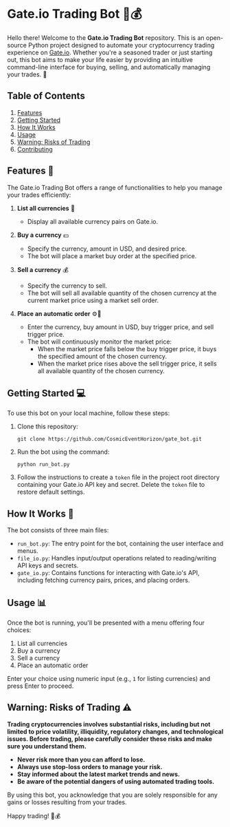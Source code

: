 # Gate.io Trading Bot 🤖💰

Hello there! Welcome to the **Gate.io Trading Bot** repository. This is an open-source Python project designed to automate your cryptocurrency trading experience on [Gate.io](https://www.gate.io/). Whether you're a seasoned trader or just starting out, this bot aims to make your life easier by providing an intuitive command-line interface for buying, selling, and automatically managing your trades. 🚀

## Table of Contents

1. [Features](#features)
2. [Getting Started](#getting-started)
3. [How It Works](#how-it-works)
4. [Usage](#usage)
5. [Warning: Risks of Trading](#warning-risks-of-trading)
6. [Contributing](#contributing)

## Features 🌟

The Gate.io Trading Bot offers a range of functionalities to help you manage your trades efficiently:

1. **List all currencies** 📝
   - Display all available currency pairs on Gate.io.

2. **Buy a currency** 💵
   - Specify the currency, amount in USD, and desired price.
   - The bot will place a market buy order at the specified price.

3. **Sell a currency** 💰
   - Specify the currency to sell.
   - The bot will sell all available quantity of the chosen currency at the current market price using a market sell order.

4. **Place an automatic order** ⚙️🔄
   - Enter the currency, buy amount in USD, buy trigger price, and sell trigger price.
   - The bot will continuously monitor the market price:
     - When the market price falls below the buy trigger price, it buys the specified amount of the chosen currency.
     - When the market price rises above the sell trigger price, it sells all available quantity of the chosen currency.

## Getting Started 💻

To use this bot on your local machine, follow these steps:

1. Clone this repository:
   ```
   git clone https://github.com/CosmicEventHorizon/gate_bot.git
   ```

2. Run the bot using the command:
   ```
   python run_bot.py
   ```
3. Follow the instructions to create a `token` file in the project root directory containing your Gate.io API key and secret. Delete the `token` file to restore default settings.

## How It Works 🔧

The bot consists of three main files:

- `run_bot.py`: The entry point for the bot, containing the user interface and menus.
- `file_io.py`: Handles input/output operations related to reading/writing API keys and secrets.
- `gate_io.py`: Contains functions for interacting with Gate.io's API, including fetching currency pairs, prices, and placing orders.

## Usage 📊

Once the bot is running, you'll be presented with a menu offering four choices:

1. List all currencies
2. Buy a currency
3. Sell a currency
4. Place an automatic order

Enter your choice using numeric input (e.g., `1` for listing currencies) and press Enter to proceed.

## Warning: Risks of Trading ⚠️

**Trading cryptocurrencies involves substantial risks, including but not limited to price volatility, illiquidity, regulatory changes, and technological issues. Before trading, please carefully consider these risks and make sure you understand them.**

- **Never risk more than you can afford to lose.**
- **Always use stop-loss orders to manage your risk.**
- **Stay informed about the latest market trends and news.**
- **Be aware of the potential dangers of using automated trading tools.**

By using this bot, you acknowledge that you are solely responsible for any gains or losses resulting from your trades.

Happy trading! 🎉💰